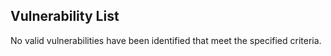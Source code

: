 ## Vulnerability List

No valid vulnerabilities have been identified that meet the specified criteria.